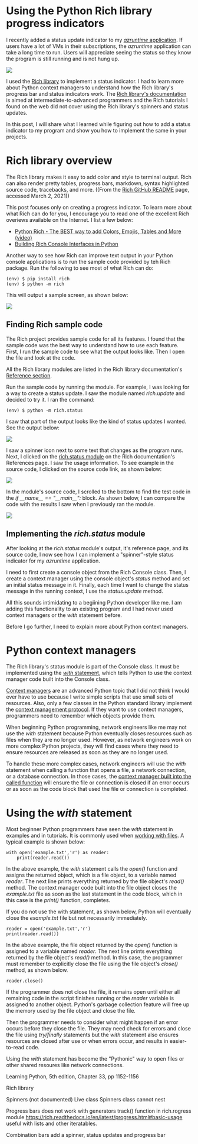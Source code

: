 # Using the Python Rich library progress indicators

I recently added a status update indicator to my [*azruntime* application](https://github.com/blinklet/azure-scripts/tree/main/azruntime). If users have a lot of VMs in their subscriptions, the *azruntime* application can take a long time to run. Users will appreciate seeing the status so they know the program is still running and is not hung up.

![](./Images/richlogo.svg)

I used the [Rich library](https://github.com/willmcgugan/rich) to implement a status indicator. I had to learn more about Python context managers to understand how the Rich library's progress bar and status indicators work. The [Rich library's documentation](https://rich.readthedocs.io/en/stable/index.html) is aimed at intermediate-to-advanced programmers and the Rich tutorials I found on the web did not cover using the Rich library's spinners and status updates.

In this post, I will share what I learned while figuring out how to add a status indicator to my program and show you how to implement the same in your projects.

<!--more-->

# Rich library overview

The Rich library makes it easy to add color and style to terminal output. Rich can also render pretty tables, progress bars, markdown, syntax highlighted source code, tracebacks, and more. ((From the [Rich GitHub README](https://github.com/willmcgugan/rich) page, accessed March 2, 2021)) 

This post focuses only on creating a progress indicator. To learn more about what Rich can do for you, I encourage you to read one of the excellent Rich overiews available on the Internet. I list a few below:

* [Python Rich - The BEST way to add Colors, Emojis, Tables and More (video)](https://www.youtube.com/watch?v=JrGFQp9njas)
* [Building Rich Console Interfaces in Python](https://medium.com/trabe/building-rich-console-interfaces-in-python-16338cc30eaa)

Another way to see how Rich can improve text output in your Python console applications is to run the sample code provided by teh Rich package. Run the following to see most of what Rich can do:

```
(env) $ pip install rich
(env) $ python -m rich
```

This will output a sample screen, as shown below:

![](./Images/rich01.png)

## Finding Rich sample code

The Rich project provides sample code for all its features. I found that the sample code was the best way to understand how to use each feature. First, I run the sample code to see what the output looks like. Then I open the file and look at the code.

All the Rich library modules are listed in the Rich library documentation's [Reference section](https://rich.readthedocs.io/en/stable/reference.html). 

Run the sample code by running the module. For example, I was looking for a way to create a status update. I saw the module named *rich.update* and decided to try it. I ran the command:

```
(env) $ python -m rich.status
```

I saw that part of the output looks like the kind of status updates I wanted. See the output below: 

![](./Images/richgif01.gif)

I saw a spinner icon next to some text that changes as the program runs. Next, I clicked on the [rich.status module](https://rich.readthedocs.io/en/latest/reference/status.html) on the Rich documentation's References page. I saw the usage information. To see example in the source code, I clicked on the source code link, as shown below:

![](./Images/rich02.png)

In the module's source code, I scrolled to the bottom to find the test code in the *if \_\_name\_\_ == "\_\_main\_\_":* block. As shown below, I can compare the code with the results I saw when I previously ran the module.

![](./Images/rich03.png)

## Implementing the *rich.status* module

After looking at the *rich.status* module's output, it's reference page, and its source code, I now see how I can implement a "spinner"-style status indicator for my *azruntime* application.

I need to first create a console object from the Rich Console class. Then, I create a context manager using the console object's *status* method and set an initial status message in it. Finally, each time I want to change the status message in the running context, I use the *status.update* method.

All this sounds intimidating to a begiining Python developer like me. I am adding this functionality to an existing program and I had never used context managers or the *with* statement before. 

Before I go further, I need  to explain more about Python context managers.

# Python context managers

The Rich library's status module is part of the Console class. It must be implemented using the [*with* statement](https://dbader.org/blog/python-context-managers-and-with-statement), which tells Python to use the context manager code built into the Console class.

[Context managers](https://www.python.org/dev/peps/pep-0343/) are an advanced Python topic that I did not think I would ever have to use because I write simple scripts that use small sets of resources. Also, only a few classes in the Python standard library implement the [context management protocol](https://martinheinz.dev/blog/34). If they want to use contect managers, programmers need to remember which objects provide them. 

When beginning Python programming, network engineers like me may not use the *with* statement because Python eventually closes resources such as files when they are no longer used. However, as network engineers work on more complex Python projects, they will find cases where they need to ensure resources are released as soon as they are no longer used.

To handle these more complex cases, network engineers will use the *with* statement when calling a function that opens a file, a network connection, or a database connection. In those cases, the [context manager built into the called function](https://stackabuse.com/python-context-managers/) will ensure the file or connection is closed if an error occurs or as soon as the code block that used the file or connection is completed.

# Using the *with* statement

Most beginner Python programmers have seen the *with* statement in examples and in tutorials. It is commonly used when [working with files](https://realpython.com/lessons/with-open-pattern/). A typical example is shown below:

```
with open('example.txt','r') as reader:
    print(reader.read())
```

In the above example, the *with* statement calls the *open()* function and assigns the returned object, which is a file object, to a variable named *reader*. The next line prints everything returned by the file object's *read()* method. The context manager code built into the file object closes the *example.txt* file as soon as the last statement in the code block, which in this case is the *print()* function, completes. 

If you do not use the with statement, as shown below, Python will eventually close the *example.txt* file but not necessarily immediately. 

```
reader = open('example.txt','r')
print(reader.read())
```

In the above example, the file object returned by the *open()* function is assigned to a variable named *reader*. The next line prints everything returned by the file object's *read()* method. In this case, the programmer must remember to explicitly close the file using the file object's *close()* method, as shown below.

```
reader.close()
```

If the programmer does not close the file, it remains open until either all remaining code in the script finishes running or the *reader* variable is assigned to another object. Python's garbage collection feature will free up the memory used by the file object and close the file. 

Then the programmer needs to consider what might happen if an error occurs before they close the file. They may need check for errors and close the file using *try/finally* statements but the *with* statement also ensures resources are closed after use or when errors occur, and results in easier-to-read code.

Using the *with* statement has become the "Pythonic" way to open files or other shared resoures like network connections. 



Learning Python, 5th edition, Chapter 33, pp 1152-1156

Rich library

Spinners
(not documented)
Live class
Spinners class
cannot nest

Progress bars 
does not work with generators
track() function in rich.rogress module
https://rich.readthedocs.io/en/latest/progress.html#basic-usage
useful with lists and other iteratables.

Combination bars
add a spinner, status updates and progress bar